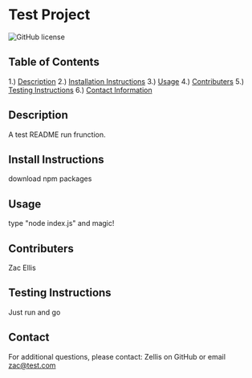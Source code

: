 # Test Project
![GitHub license](https://img.shields.io/badge/license-MIT-blue.svg)

## Table of Contents
1.) [Description](#description)
2.) [Installation Instructions](#install)
3.) [Usage](#usage)
4.) [Contributers](#contributers)
5.) [Testing Instructions](#testing)
6.) [Contact Information](#contact)

<a name="description"></a>
## Description

A test README run frunction.

<a name="install"></a>
## Install Instructions

download npm packages

<a name="usage"></a>
## Usage

type "node index.js" and magic!

<a name="contributers"></a>
## Contributers

Zac Ellis

<a name="testing"></a>
## Testing Instructions

Just run and go

<a name="contact"></a>
## Contact

For additional questions, please contact: Zellis on GitHub or email zac@test.com

